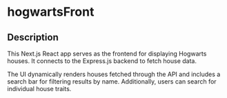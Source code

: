 # hogwartsFront

## Description

This Next.js React app serves as the frontend for displaying Hogwarts houses. It connects to the Express.js backend to fetch house data.

The UI dynamically renders houses fetched through the API and includes a search bar for filtering results by name. Additionally, users can search for individual house traits.
